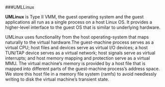 ###UMLLinux

**UMLinux** is Type II VMM, the guest operating system and the guest applications all run as a single process on a host Linux OS. It provides a higher-level interface to the guest OS that is similar to underlying hardware.

UMLinux uses functionality from the host operating-system that maps naturally to the virtual hardware.The
guest-machine process serves as a virtual CPU; host files and devices serve as virtual I/O devices; a host
TUN/TAP device serves as a virtual network; host signals serve as virtual interrupts; and host memory mapping and protection serve as a virtual MMU. The virtual machine’s memory is provided by a host file that is mapped into different parts of the guest-machine process’s address space. We store this host file in a memory file system (ramfs) to avoid needlessly writing to disk the virtual machine’s transient state.
